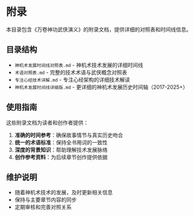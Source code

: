 # 附录

本目录包含《万卷神功武侠演义》的附录文档，提供详细的对照表和时间线信息。

## 目录结构

- `神机术发展时间线对照表.md` - 神机术技术发展的详细时间线
- `术语对照表.md` - 完整的技术术语与武侠概念对照表
- `专注心经技术详解.md` - 专注心经架构的详细技术解读
- `神机术发展时间线详细版.md` - 更详细的神机术发展历史时间轴（2017-2025+）

## 使用指南

这些附录文档为读者和创作者提供：

1. **准确的时间参考**：确保故事情节与真实历史吻合
2. **统一的术语标准**：保持全书用词的一致性
3. **深度的背景知识**：帮助理解技术发展脉络
4. **创作参考资料**：为后续章节创作提供依据

## 维护说明

- 随着神机术技术的发展，及时更新相关信息
- 保持与主要章节内容的同步
- 定期审核和完善对照关系